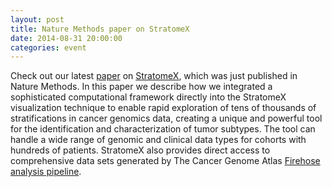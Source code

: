 ```yaml
---
layout: post
title: Nature Methods paper on StratomeX
date: 2014-08-31 20:00:00
categories: event
---
```

Check out our latest <a href="{{site.baseurl}}/publications/2014_nm_stratomex/">paper</a> on <a href="{{site.baseurl}}/tools/stratomex/">StratomeX</a>, which was just published in Nature Methods. In this paper we describe how we integrated a sophisticated computational framework directly into the StratomeX visualization technique to enable rapid exploration of tens of thousands of stratifications in cancer genomics data, creating a unique and powerful tool for the identification and characterization of tumor subtypes. The tool can handle a wide range of genomic and clinical data types for cohorts with hundreds of patients. StratomeX also provides direct access to comprehensive data sets generated by The Cancer Genome Atlas <a href="http://gdac.broadinstitute.org/">Firehose analysis pipeline</a>.